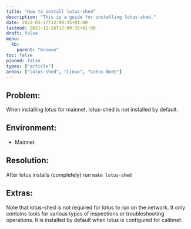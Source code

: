 ```yaml
---
title: "How to install lotus-shed"
description: "This is a guide for installing lotus-shed."
date: 2022-03-17T12:00:35+01:00
lastmod: 2021-11-16T12:00:35+01:00
draft: false
menu:
  kb:
    parent: "browse"
toc: false
pinned: false
types: ["article"]
areas: ["lotus-shed", "Linux", "Lotus Node"]
---
```


## Problem:

When installing lotus for mainnet, lotus-shed is not installed by default. 

## Environment:

- Mainnet

## Resolution:

After lotus installs (completely) run `make lotus-shed`

## Extras:

Note that lotus-shed is not required for lotus to run on the network. It only contains tools for various types of inspections or troubleshooting operations. It is installed by default when lotus is configured for calibnet.
